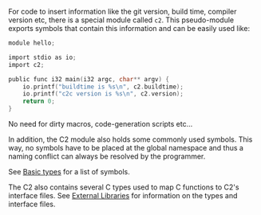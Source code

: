 
For code to insert information like the git version, build time, compiler version etc,
there is a special module called `c2`. This pseudo-module exports symbols that contain
this information and can be easily used like:

```c
module hello;

import stdio as io;
import c2;

public func i32 main(i32 argc, char** argv) {
    io.printf("buildtime is %s\n", c2.buildtime);
    io.printf("c2c version is %s\n", c2.version);
    return 0;
}
```
No need for dirty macros, code-generation scripts etc...

In addition, the C2 module also holds some commonly used symbols. This way, no symbols
have to be placed at the global namespace and thus a naming conflict can always be
resolved by the programmer.

See [Basic types](../language/basic_types.md) for a list of symbols.

The C2 also contains several C types used to map C functions to C2's interface files.
See [External Libraries](libraries/) for information on the types and interface files.

